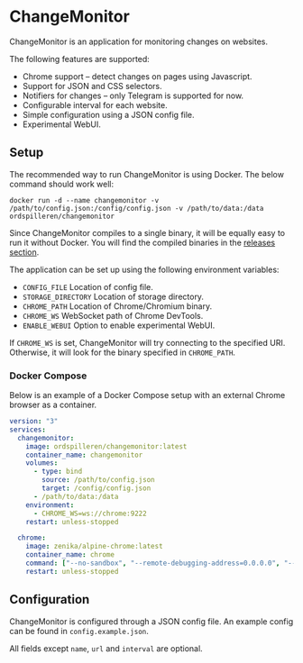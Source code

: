 # ChangeMonitor
ChangeMonitor is an application for monitoring changes on websites. 

The following features are supported:
* Chrome support – detect changes on pages using Javascript.
* Support for JSON and CSS selectors.
* Notifiers for changes – only Telegram is supported for now.
* Configurable interval for each website.
* Simple configuration using a JSON config file.
* Experimental WebUI.

## Setup
The recommended way to run ChangeMonitor is using Docker. The below command should work well:

````
docker run -d --name changemonitor -v /path/to/config.json:/config/config.json -v /path/to/data:/data ordspilleren/changemonitor
````

Since ChangeMonitor compiles to a single binary, it will be equally easy to run it without Docker. You will find the compiled binaries in the [releases section](https://github.com/Ordspilleren/ChangeMonitor/releases).

The application can be set up using the following environment variables:
* `CONFIG_FILE` Location of config file.
* `STORAGE_DIRECTORY` Location of storage directory.
* `CHROME_PATH` Location of Chrome/Chromium binary.
* `CHROME_WS` WebSocket path of Chrome DevTools.
* `ENABLE_WEBUI` Option to enable experimental WebUI.

If `CHROME_WS` is set, ChangeMonitor will try connecting to the specified URI. Otherwise, it will look for the binary specified in `CHROME_PATH`.

### Docker Compose
Below is an example of a Docker Compose setup with an external Chrome browser as a container.

````yaml
version: "3"
services:
  changemonitor:
    image: ordspilleren/changemonitor:latest
    container_name: changemonitor
    volumes:
      - type: bind
        source: /path/to/config.json
        target: /config/config.json
      - /path/to/data:/data
    environment:
      - CHROME_WS=ws://chrome:9222
    restart: unless-stopped

  chrome:
    image: zenika/alpine-chrome:latest
    container_name: chrome
    command: ["--no-sandbox", "--remote-debugging-address=0.0.0.0", "--remote-debugging-port=9222"]
    restart: unless-stopped
````

## Configuration
ChangeMonitor is configured through a JSON config file. An example config can be found in `config.example.json`.

All fields except `name`, `url` and `interval` are optional.
